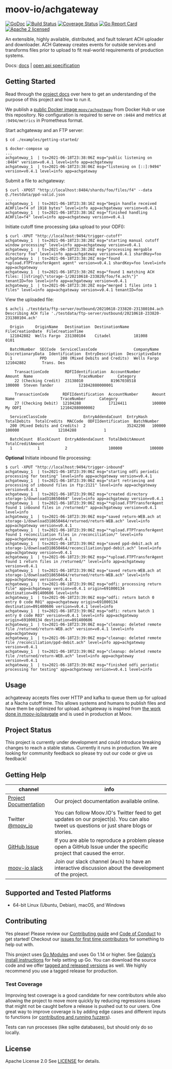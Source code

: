<!--generated-from:11badeae7f5171e6ec312a610718a7a4ac276e18df06d4d715e771702f50aba8 DO NOT REMOVE, DO UPDATE -->
moov-io/achgateway
===

[![GoDoc](https://godoc.org/github.com/moov-io/achgateway?status.svg)](https://godoc.org/github.com/moov-io/achgateway)
[![Build Status](https://github.com/moov-io/achgateway/workflows/Go/badge.svg)](https://github.com/moov-io/achgateway/actions)
[![Coverage Status](https://codecov.io/gh/moov-io/achgateway/branch/master/graph/badge.svg)](https://codecov.io/gh/moov-io/achgateway)
[![Go Report Card](https://goreportcard.com/badge/github.com/moov-io/achgateway)](https://goreportcard.com/report/github.com/moov-io/achgateway)
[![Apache 2 licensed](https://img.shields.io/badge/license-Apache2-blue.svg)](https://raw.githubusercontent.com/moov-io/achgateway/master/LICENSE)

An extensible, highly available, distributed, and fault tolerant ACH uploader and downloader.
ACH Gateway creates events for outside services and transforms files prior to upload to fit real-world
requirements of production systems.

Docs: [docs](https://moov-io.github.io/achgateway/) | [open api specification](api/api.yml)

## Getting Started

Read through the [project docs](docs/README.md) over here to get an understanding of the purpose of this project and how to run it.

We publish a [public Docker image `moov/achgateway`](https://hub.docker.com/r/moov/achgateway/) from Docker Hub or use this repository. No configuration is required to serve on `:8484` and metrics at `:9494/metrics` in Prometheus format.

Start achgateway and an FTP server:
```
$ cd ./examples/getting-started/

$ docker-compose up
...
achgateway_1  | ts=2021-06-18T23:38:06Z msg="public listening on :8484" version=v0.4.1 level=info app=achgateway
achgateway_1  | ts=2021-06-18T23:38:06Z msg="listening on [::]:9494" version=v0.4.1 level=info app=achgateway
```

Submit a file to achgateway:
```
$ curl -XPOST "http://localhost:8484/shards/foo/files/f4" --data @./testdata/ppd-valid.json
...
achgateway_1  | ts=2021-06-18T23:38:16Z msg="begin handle received ACHFile=f4 of 1918 bytes" level=info app=achgateway version=v0.4.1
achgateway_1  | ts=2021-06-18T23:38:16Z msg="finished handling ACHFile=f4" level=info app=achgateway version=v0.4.1
```

Initiate cutoff time processing (aka upload to your ODFI):
```
$ curl -XPUT "http://localhost:9494/trigger-cutoff"
achgateway_1  | ts=2021-06-18T23:38:20Z msg="starting manual cutoff window processing" level=info app=achgateway version=v0.4.1
achgateway_1  | ts=2021-06-18T23:38:20Z msg="processing mergable directory foo" level=info app=achgateway version=v0.4.1 shardKey=foo
achgateway_1  | ts=2021-06-18T23:38:20Z msg="found *upload.FTPTransferAgent agent" version=v0.4.1 shardKey=foo level=info app=achgateway
achgateway_1  | ts=2021-06-18T23:38:20Z msg="found 1 matching ACH files: []string{\"storage-1/20210618-233820/foo/f4.ach\"}" tenantID=foo level=info app=achgateway version=v0.4.1
achgateway_1  | ts=2021-06-18T23:38:20Z msg="merged 1 files into 1 files" level=info app=achgateway version=v0.4.1 tenantID=foo
```

View the uploaded file:
```
$ achcli ./testdata/ftp-server/outbound/20210618-233820-231380104.ach
Describing ACH file './testdata/ftp-server/outbound/20210618-233820-231380104.ach'

  Origin     OriginName   Destination  DestinationName  FileCreationDate  FileCreationTime
  121042882  Wells Fargo  231380104    Citadel          181008            0101

  BatchNumber  SECCode  ServiceClassCode                CompanyName  DiscretionaryData  Identification  EntryDescription  DescriptiveDate
  1            PPD      200 (Mixed Debits and Credits)  Wells Fargo                     121042882       Trans. Des

    TransactionCode       RDFIIdentification  AccountNumber      Amount  Name                    TraceNumber      Category
    22 (Checking Credit)  23138010            81967038518        100000  Steven Tander           121042880000001

    TransactionCode      RDFIIdentification  AccountNumber      Amount  Name                    TraceNumber      Category
    27 (Checking Debit)  12104288            17124411           100000  My ODFI                 121042880000002

  ServiceClassCode                EntryAddendaCount  EntryHash  TotalDebits  TotalCredits  MACCode  ODFIIdentification  BatchNumber
  200 (Mixed Debits and Credits)  2                  35242298   100000       100000                 12104288            1

  BatchCount  BlockCount  EntryAddendaCount  TotalDebitAmount  TotalCreditAmount
  1           1           2                  100000            100000
```

__Optional__ Initiate inbound file processing:
```
$ curl -XPUT "http://localhost:9494/trigger-inbound"
achgateway_1  | ts=2021-06-18T23:39:06Z msg="starting odfi periodic processing for testing" level=info app=achgateway version=v0.4.1
achgateway_1  | ts=2021-06-18T23:39:06Z msg="start retrieving and processing of inbound files in ftp:2121" level=info app=achgateway version=v0.4.1
achgateway_1  | ts=2021-06-18T23:39:06Z msg="created directory storage-1/download318650464" level=info app=achgateway version=v0.4.1
achgateway_1  | ts=2021-06-18T23:39:06Z msg="*upload.FTPTransferAgent found 1 inbound files in /returned/" app=achgateway version=v0.4.1 level=info
achgateway_1  | ts=2021-06-18T23:39:06Z msg="saved return-WEB.ach at storage-1/download318650464/returned/return-WEB.ach" level=info app=achgateway version=v0.4.1
achgateway_1  | ts=2021-06-18T23:39:06Z msg="*upload.FTPTransferAgent found 1 reconciliation files in /reconciliation/" level=info app=achgateway version=v0.4.1
achgateway_1  | ts=2021-06-18T23:39:06Z msg="saved ppd-debit.ach at storage-1/download318650464/reconciliation/ppd-debit.ach" level=info app=achgateway version=v0.4.1
achgateway_1  | ts=2021-06-18T23:39:06Z msg="*upload.FTPTransferAgent found 1 return files in /returned/" level=info app=achgateway version=v0.4.1
achgateway_1  | ts=2021-06-18T23:39:06Z msg="saved return-WEB.ach at storage-1/download318650464/returned/return-WEB.ach" level=info app=achgateway version=v0.4.1
achgateway_1  | ts=2021-06-18T23:39:06Z msg="odfi: processing return file" app=achgateway version=v0.4.1 origin=691000134 destination=091400606 level=info
achgateway_1  | ts=2021-06-18T23:39:06Z msg="odfi: return batch 0 entry 0 code R01" app=achgateway origin=691000134 destination=091400606 version=v0.4.1 level=info
achgateway_1  | ts=2021-06-18T23:39:06Z msg="odfi: return batch 1 entry 0 code R03" version=v0.4.1 level=info app=achgateway origin=691000134 destination=091400606
achgateway_1  | ts=2021-06-18T23:39:06Z msg="cleanup: deleted remote file /returned/return-WEB.ach" version=v0.4.1 level=info app=achgateway
achgateway_1  | ts=2021-06-18T23:39:06Z msg="cleanup: deleted remote file /reconciliation/ppd-debit.ach" level=info app=achgateway version=v0.4.1
achgateway_1  | ts=2021-06-18T23:39:06Z msg="cleanup: deleted remote file /returned/return-WEB.ach" level=info app=achgateway version=v0.4.1
achgateway_1  | ts=2021-06-18T23:39:06Z msg="finished odfi periodic processing for testing" app=achgateway version=v0.4.1 level=info
```

## Usage

achgateway accepts files over HTTP and kafka to queue them up for upload at a Nacha cutoff time. This allows systems and humans to publish files and have them be optimized for upload. achgateway is inspired from [the work done in moov-io/paygate](https://github.com/moov-io/paygate) and is used in production at Moov.

## Project Status

This project is currently under development and could introduce breaking changes to reach a stable status. Currently it runs in production. We are looking for community feedback so please try out our code or give us feedback!

## Getting Help

 channel | info
 ------- | -------
[Project Documentation](./docs/README.md) | Our project documentation available online.
Twitter [@moov_io](https://twitter.com/moov_io)	| You can follow Moov.IO's Twitter feed to get updates on our project(s). You can also tweet us questions or just share blogs or stories.
[GitHub Issue](https://github.com/moov-io/achgateway/issues) | If you are able to reproduce a problem please open a GitHub Issue under the specific project that caused the error.
[moov-io slack](https://slack.moov.io/) | Join our slack channel (`#ach`) to have an interactive discussion about the development of the project.

## Supported and Tested Platforms

- 64-bit Linux (Ubuntu, Debian), macOS, and Windows

## Contributing

Yes please! Please review our [Contributing guide](CONTRIBUTING.md) and [Code of Conduct](https://github.com/moov-io/ach/blob/master/CODE_OF_CONDUCT.md) to get started! Checkout our [issues for first time contributors](https://github.com/moov-io/achgateway/contribute) for something to help out with.

This project uses [Go Modules](https://github.com/golang/go/wiki/Modules) and uses Go 1.14 or higher. See [Golang's install instructions](https://golang.org/doc/install) for help setting up Go. You can download the source code and we offer [tagged and released versions](https://github.com/moov-io/achgateway/releases/latest) as well. We highly recommend you use a tagged release for production.

### Test Coverage

Improving test coverage is a good candidate for new contributors while also allowing the project to move more quickly by reducing regressions issues that might not be caught before a release is pushed out to our users. One great way to improve coverage is by adding edge cases and different inputs to functions (or [contributing and running fuzzers](https://github.com/dvyukov/go-fuzz)).

Tests can run processes (like sqlite databases), but should only do so locally.

## License

Apache License 2.0 See [LICENSE](LICENSE) for details.
